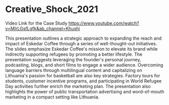 # Creative_Shock_2021 
Video Link for the Case Study
https://www.youtube.com/watch?v=MIrLGsfLgfk&ab_channel=Khushi

This presentation outlines a strategic approach to expanding the reach and impact of Eskedar Coffee through a series of well-thought-out initiatives. The slides emphasize Eskedar Coffee's mission to elevate its brand while indirectly supporting refugees by promoting a better lifestyle. The presentation suggests leveraging the founder's personal journey, podcasting, blogs, and short films to engage a wider audience. Overcoming language barriers through multilingual content and capitalizing on Lithuania's passion for basketball are also key strategies. Factory tours for students, customer incentive programs, and participating in World Refugee Day activities further enrich the marketing plan. The presentation also highlights the power of public transportation advertising and word-of-mouth marketing in a compact setting like Lithuania.

